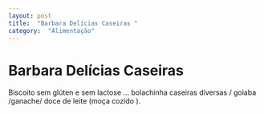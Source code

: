 ```yaml
---
layout: post
title:  "Barbara Delícias Caseiras "
category:  "Alimentação"
---
```


# Barbara Delícias Caseiras 

Biscoito sem glúten e sem lactose ... bolachinha caseiras diversas  / goiaba /ganache/ doce de leite (moça cozido ).
